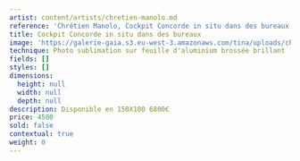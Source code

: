 ```yaml
---
artist: content/artists/chretien-manolo.md
reference: 'Chrétien Manolo, Cockpit Concorde in situ dans des bureaux'
title: Cockpit Concorde in situ dans des bureaux
image: 'https://galerie-gaia.s3.eu-west-3.amazonaws.com/tina/uploads/chretien-manolo/CONCORDE-COCKPIT-INSITU.jpg'
technique: Photo sublimation sur feuille d'aluminium brossée brillant
fields: []
styles: []
dimensions:
  height: null
  width: null
  depth: null
description: Disponible en 150X100 6800€
price: 4500
sold: false
contextual: true
weight: 0
---
```


